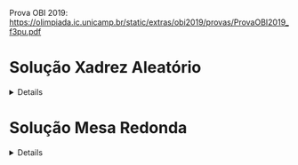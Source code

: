 Prova OBI 2019:
https://olimpiada.ic.unicamp.br/static/extras/obi2019/provas/ProvaOBI2019_f3pu.pdf

# Solução Xadrez Aleatório

<details>
<br>

Devemos imprimir a quantidade de estados válidos, observe que um estado difere de outro baseado na posição do rei e torres, assim, ignorando os peões, a quantidade de estados validos é a quantidade de maneiras diferentes que podemos posicionar o rei e as torres, dito isso, vamos começar dividimos o problema em 3 casos:

- **Nenhuma torre**:

	Nesse caso, apenas podemos colocar o rei em uma posição qualquer, como temos $N$ posições, teremos $N$ estados válidos.
	
- **Uma torre**:

	Nesse caso, colocando o rei em uma posição qualquer, teremos $N-1$ posições para a torre, assim a quantidade de estados validos é $N * (N-1)$.
	
	Observe que $N * (N-1) = \frac{N!}{(N-2)!} =  A^{N}_{2}$, ou seja, para casos assim, basta o arranjo da quantidade de espaços pela quantidade de peças. (Importante para o terceiro caso).
	
- **Duas torres**:

	Nesse caso, poderiamos continuar a ideia do caso anterior e supor que a quantidade de estados é $A^{N}_{3}$, no entanto temos a restrição que o rei deve estar entre as duas torres.
	
	Escolheremos uma das permutações possiveis dentro do $A^{N}_{3}$, por exemplo $a, b, c$ tal que  $0 \le a, b, c < N$, observe que $a, b, c$ não estão necessariamente em ordem, no entanto escolheremos o menor e o maior valor para serem colocadas as torres e o outro valor será colocado o rei, assim, satisfazemos a condição.
	
	
 	 No entanto, se escolhermos qualquer permutação dos valores {$a, b, c$}, por exemplo {$a, c, b$}, obteremos os mesmos restultados, o menor e o maior valor serão as torres e o outro valor será o rei, assim, estamos contando o mesmo estado válido diversas vezes.
 	 
	Portanto, basta eliminarmos as permutações nos quais os números se repetem, como são 3 peças, temos $3! = 6$ permutações repetidas de cada permutação possivel, basta então dividir o arranjo por 6.
	
	Logo o número de casos possiveis é $\frac{A^{N}_{3}}{6} = \frac{N!}{6 * (N-3)!} = \frac{N * (N-1) * (N-2)}{6}$.

	Note que $\frac{A^{N}_{3}}{6} = C^{N}_{3}$, pois a combinação tem o papel de tirar as permutações repetidas do arranjo.

### Código:

<details>
<summary>C++</summary>
<br>
	
``` C++
#include <bits/stdc++.h>
using namespace std;

#define ll long long

int main() {
    ll n, t;
    cin >> n >> t;

    if (t == 0) cout << n << endl;
    else if (t == 1) cout << n * (n-1) << endl;
    else if (t == 2) cout << (n * (n-1) * (n-2))/6 << endl;
}
```

</details>
<details>
<summary>Python3</summary>
<br>

``` python
n, t = map(int, input().split())

if t == 0:
	print(n)
else if t == 1:
	print(n * (n-1))
else if t == 2:
	print((n * (n-1) * (n-2))/6)
```

</details>

</details>

#  Solução Mesa Redonda

<details>
<br>

Começando pela Ana:

Para resolver basta notarmos que, com 3 cadeiras, a cada 3 cadeiras ela da uma volta e volta para posição 0, ou seja, a cadeira a qual ela vai sentar será $A \% 3$.

Para Beatriz a ideia é a mesma, ela sentara na cadeira $B \% 3$, a menos que a cadeira ja esteja ocupada, nesse caso, sentara na cadeira $(B+1) \% 3$.

Assim, o resultado é o valor diferente dos dois.

### Código:

<details>
<summary>Python3</summary>
<br>

``` python
a = int(input())  
b = int(input())  
  
a %= 3  
b = (b+1)%3 if b%3 == a else b%3  
  
for i in range(3):  
   if a != i != b:  
      print(i)
```

</details>

